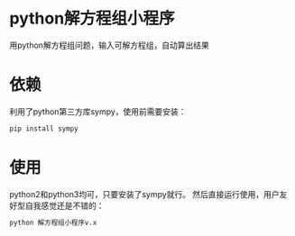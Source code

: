 # python解方程组小程序
用python解方程组问题，输入可解方程组，自动算出结果
# 依赖
利用了python第三方库sympy，使用前需要安装：
```python
pip install sympy
```
# 使用
python2和python3均可，只要安装了sympy就行。
然后直接运行使用，用户友好型自我感觉还是不错的：
```python
python 解方程组小程序v.x
```
